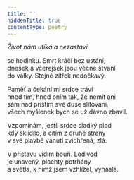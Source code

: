 ```yaml
---
title: ''
hiddenTitle: true
contentType: poetry
---
```


<section>

_Život nám utíká a nezastaví_

se hodinku. Smrt kráčí bez ustání,  
dnešek a včerejšek jsou věčné štvaní  
do války. Stejně zítřek nedočkavý.

</section>

<section>

Paměť a čekání mi srdce tráví  
hned tím, hned oním tak, že nemít ani  
sám nad příštím své duše slitování,  
všech myšlenek bych se už dávno zbavil.

</section>

<section>

Vzpomínám, jestli srdce sladký plod  
kdy sklidilo, a cítím z druhé strany  
v své plavbě vanutí zvichřená, zlá.

</section>

<section>

V přístavu vidím bouři. Lodivod  
je unavený, plachty potrhány  
a světla, k nimž jsem vzhlížel, vyhaslá.

</section>
